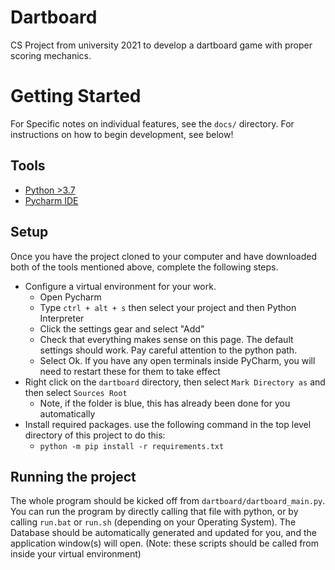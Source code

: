 # Dartboard
CS Project from university 2021 to develop a dartboard game with proper scoring mechanics.

# Getting Started

For Specific notes on individual features, see the `docs/` directory. For instructions on
how to begin development, see below!

## Tools

- [Python &gt;3.7](https://www.python.org/downloads/)
- [Pycharm IDE](https://www.jetbrains.com/pycharm-edu/)

## Setup

Once you have the project cloned to your computer and have downloaded both of the tools mentioned above, complete the
following steps.

- Configure a virtual environment for your work.
  - Open Pycharm
  - Type `ctrl + alt + s` then select your project and then Python Interpreter
  - Click the settings gear and select "Add"
  - Check that everything makes sense on this page. The default settings should work. Pay careful attention to the
    python path.
  - Select Ok. If you have any open terminals inside PyCharm, you will need to restart these for them to take effect
- Right click on the `dartboard` directory, then select `Mark Directory as` and then select `Sources Root`
  - Note, if the folder is blue, this has already been done for you automatically
- Install required packages. use the following command in the top level directory of this project to do this:
  - `python -m pip install -r requirements.txt`

## Running the project

The whole program should be kicked off from `dartboard/dartboard_main.py`. You can run the program by directly calling
that file with python, or by calling `run.bat` or `run.sh` (depending on your Operating System). The Database should
be automatically generated and updated for you, and the application window(s) will open. (Note:
these scripts should be called from inside your virtual environment)
